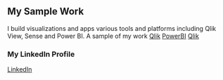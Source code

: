 ## My Sample Work

I build visualizations and apps various tools and platforms including Qlik View, Sense and Power BI. 
A sample of my work
[Qlik](https://rashmicool.github.io/qlik/Portfolio_QlikV2.pdf) 
[PowerBI](https://rashmicool.github.io/qlik/Portfolio_PowerBI.pdf)
[Qlik](https://rashmicool.github.io/qlik/PimaDiabetesPPT.ppt)


### My LinkedIn Profile
[LinkedIn](https://www.linkedin.com/in/rashmi-deshpande-5a325a139/)
